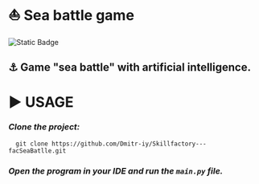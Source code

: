 # :sailboat: Sea ​​battle game 
<img alt="Static Badge" src="https://img.shields.io/badge/Python-3.10-brightgreen?style=plastic&logo=python&logoColor=green">  

## :anchor: Game "sea battle" with artificial intelligence.  

# :arrow_forward: USAGE  
### _Clone the project:_
  ```
    git clone https://github.com/Dmitr-iy/Skillfactory---facSeaBatlle.git
  ```
### _Open the program in your IDE and run the ```main.py``` file._
